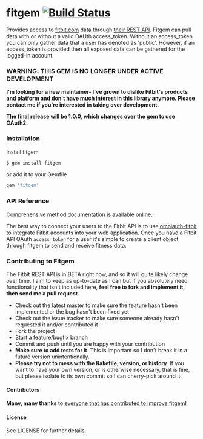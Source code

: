 # fitgem [![Build Status](https://secure.travis-ci.org/whazzmaster/fitgem.png)](http://travis-ci.org/whazzmaster/fitgem)

Provides access to [fitbit.com](http://www.fitbit.com) data through [their REST
API](http://dev.fitbit.com).  Fitgem can pull data with or without a valid
OAUth access_token. Without an access_token you can only gather data that a
user has denoted as 'public'.  However, if an access_token is provided then all
exposed data can be gathered for the logged-in account.

### WARNING: THIS GEM IS NO LONGER UNDER ACTIVE DEVELOPMENT

**I'm looking for a new maintainer- I've grown to dislike Fitbit's products and
platform and don't have much interest in this library anymore. Please contact
me if you're interested in taking over development.**

**The final release will be 1.0.0, which changes over the gem to use OAuth2.**

### Installation

Install fitgem

```bash
$ gem install fitgem
```

or add it to your Gemfile

```ruby
gem 'fitgem'
```

### API Reference
Comprehensive method documentation is [available
online](http://www.rubydoc.info/gems/fitbit/0.2.0/frames).

The best way to connect your users to the Fitbit API is to use
[omniauth-fitbit](https://github.com/tkgospodinov/omniauth-fitbit) to integrate
Fitbit accounts into your web application. Once you have a Fitbit API OAuth
`access_token` for a user it's simple to create a client object through fitgem
to send and receive fitness data.

### Contributing to Fitgem
The Fitbit REST API is in BETA right now, and so it will quite likely change
over time.  I aim to keep as up-to-date as I can but if you absolutely need
functionality that isn't included here, **feel free to fork and implement it,
then send me a pull request**.

* Check out the latest master to make sure the feature hasn't been implemented
    or the bug hasn't been fixed yet
* Check out the issue tracker to make sure someone already hasn't requested it
    and/or contributed it
* Fork the project
* Start a feature/bugfix branch
* Commit and push until you are happy with your contribution
* **Make sure to add tests for it**. This is important so I don't break it in a
    future version unintentionally.
* **Please try not to mess with the Rakefile, version, or history**. If you
    want to have your own version, or is otherwise necessary, that is fine, but
    please isolate to its own commit so I can cherry-pick around it.

#### Contributors

**Many, many thanks** to [everyone that has contributed to improve
fitgem](https://github.com/whazzmaster/fitgem/graphs/contributors)!

#### License

See LICENSE for further details.
